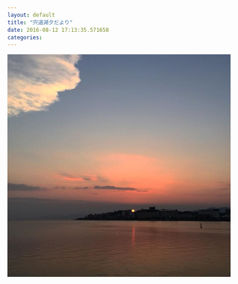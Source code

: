 ```yaml
---
layout: default
title: "宍道湖夕だより"
date: 2016-08-12 17:13:35.571658
categories: 
---
```


![](/assets/images/201608/13774233_1601567756806695_1201494850_n.jpg)



